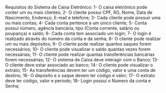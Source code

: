Requisitos do Sistema de Caixa Eletrônico:
1- O caixa eletrônico pode conter um ou mais clientes;
2- O cliente possui CPF, RG, Nome, Data de Nascimento, Endereço, E-mail e telefone;
3- Cada cliente pode possuir uma ou mais contas;
4- Cada conta pertence a um único cliente;
5- Conta possui número, agência bancária, tipo (Conta corrente, salário ou poupança) e saldo;
6- Cada conta tem associado um login;
7- O login é realizado através do número da conta e da senha;
8- O cliente pode realizar um ou mais depósitos;
9- O cliente pode realizar quantos saques forem necessários;
10- O cliente pode visualizar o saldo quantas vezes forem necessárias;
11- O cliente pode realizar quantas transferências bancárias forem necessárias;
12- O sistema de Caixa deve interagir com o Banco;
13- O cliente deve estar associado ao banco;
14- O cliente pode visualizar o extrato;
15- As transferências devem ter um código, valor e uma conta de destino;
16- O depósito e o saque devem ter código e valor;
17- O extrato deve ter código, valor e período;
18- Login possui o Numero da conta e Senha;
